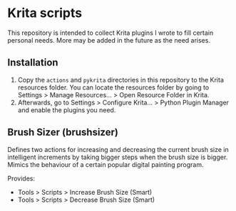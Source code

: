 Krita scripts
=============

This repository is intended to collect Krita plugins I wrote to fill certain
personal needs.  More may be added in the future as the need arises.


Installation
------------

 1. Copy the `actions` and `pykrita` directories in this repository to the Krita
    resources folder.  You can locate the resources folder by going to
    Settings > Manage Resources… > Open Resource Folder in Krita.
 2. Afterwards, go to Settings > Configure Krita… > Python Plugin Manager and
    enable the plugins you need.


Brush Sizer (brushsizer)
------------------------

Defines two actions for increasing and decreasing the current brush size in
intelligent increments by taking bigger steps when the brush size is bigger.
Mimics the behaviour of a certain popular digital painting program.

Provides:
 - Tools > Scripts > Increase Brush Size (Smart)
 - Tools > Scripts > Decrease Brush Size (Smart)
